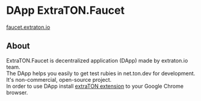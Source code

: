 # DApp ExtraTON.Faucet

[faucet.extraton.io](https://faucet.extraton.io/)

## About 
ExtraTON.Faucet is decentralized application (DApp) made by extraton.io team.  
The DApp helps you easily to get test rubies in net.ton.dev for development.  
It's non-commercial, open-source project.  
In order to use DApp install [extraTON extension](https://chrome.google.com/webstore/detail/extraton/hhimbkmlnofjdajamcojlcmgialocllm) to your Google Chrome browser.  

